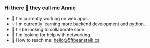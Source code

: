 ### Hi there 👋 they call me Annie

<!--
**5ftsprout/5ftsprout** is a ✨ _special_ ✨ repository because its `README.md` (this file) appears on your GitHub profile.

Here are some ideas to get you started:

- 🔭 I’m currently working on ...
- 🌱 I’m currently learning ...
- 👯 I’m looking to collaborate on ...
- 🤔 I’m looking for help with ...
- 💬 Ask me about ...
- 📫 How to reach me: ...
- 😄 Pronouns: ...
- ⚡ Fun fact: ...
-->
- 🌱 I'm currently working on web apps.
- 💡 I'm currently learning more backend development and python.
- 💐 I'll be looking to collaborate soon.
- 💬 I'm looking for help with networking.
- 🌷 How to reach me: hello@5ftbeanstalk.ca
